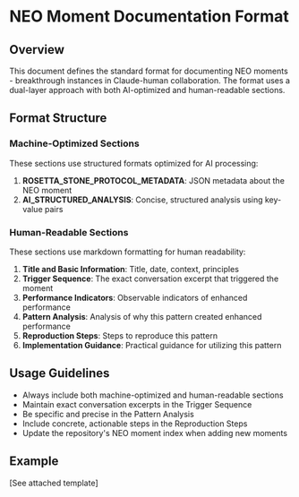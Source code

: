 # NEO Moment Documentation Format

## Overview
This document defines the standard format for documenting NEO moments - breakthrough instances in Claude-human collaboration. The format uses a dual-layer approach with both AI-optimized and human-readable sections.

## Format Structure

### Machine-Optimized Sections
These sections use structured formats optimized for AI processing:

1. **ROSETTA_STONE_PROTOCOL_METADATA**: JSON metadata about the NEO moment
2. **AI_STRUCTURED_ANALYSIS**: Concise, structured analysis using key-value pairs

### Human-Readable Sections
These sections use markdown formatting for human readability:

1. **Title and Basic Information**: Title, date, context, principles
2. **Trigger Sequence**: The exact conversation excerpt that triggered the moment
3. **Performance Indicators**: Observable indicators of enhanced performance
4. **Pattern Analysis**: Analysis of why this pattern created enhanced performance
5. **Reproduction Steps**: Steps to reproduce this pattern
6. **Implementation Guidance**: Practical guidance for utilizing this pattern

## Usage Guidelines
- Always include both machine-optimized and human-readable sections
- Maintain exact conversation excerpts in the Trigger Sequence
- Be specific and precise in the Pattern Analysis
- Include concrete, actionable steps in the Reproduction Steps
- Update the repository's NEO moment index when adding new moments

## Example
[See attached template]
